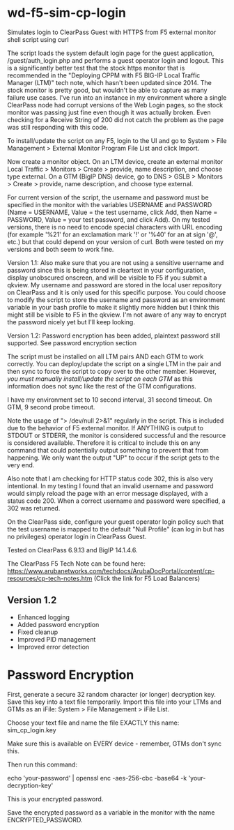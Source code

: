 # wd-f5-sim-cp-login
Simulates login to ClearPass Guest with HTTPS from F5 external monitor shell script using curl

The script loads the system default login page for the guest application, /guest/auth_login.php and performs a guest operator login and logout. This is a significantly better test that the stock https monitor that is recommended in the "Deploying CPPM with F5 BIG-IP Local Traffic Manager (LTM)" tech note, which hasn't been updated since 2014. The stock monitor is pretty good, but wouldn't be able to capture as many failure use cases. I've run into an instance in my environment where a single ClearPass node had corrupt versions of the Web Login pages, so the stock monitor was passing just fine even though it was actually broken. Even checking for a Receive String of 200 did not catch the problem as the page was still responding with this code.

To install/update the script on any F5, login to the UI and go to System > File Management > External Monitor Program File List and click Import.

Now create a monitor object. On an LTM device, create an external monitor Local Traffic > Monitors > Create > provide, name description, and choose type external. On a GTM (BigIP DNS) device, go to DNS > GSLB > Monitors > Create > provide, name description, and choose type external.

For current version of the script, the username and password must be specified in the monitor with the variables USERNAME and PASSWORD (Name = USERNAME, Value = the test username, click Add, then Name = PASSWORD, Value = your test password, and click Add). On my tested versions, there is no need to encode special characters with URL encoding (for example '%21' for an exclamation mark '!' or '%40' for an at sign '@', etc.) but that could depend on your version of curl. Both were tested on my versions and both seem to work fine.

Version 1.1:
Also make sure that you are not using a sensitive username and password since this is being stored in cleartext in your configuration, display unobscured onscreen, and will be visible to F5 if you submit a qkview. My username and password are stored in the local user repository on ClearPass and it is only used for this specific purpose. You could choose to modify the script to store the username and password as an environment variable in your bash profile to make it slightly more hidden but I think this might still be visible to F5 in the qkview. I'm not aware of any way to encrypt the password nicely yet but I'll keep looking.

Version 1.2: Password encryption has been added, plaintext password still supported. See password encryption section

The script must be installed on all LTM pairs AND each GTM to work correctly. You can deploy/update the script on a single LTM in the pair and then sync to force the script to copy over to the other member. However, *you must manually install/update the script on each GTM* as this information does not sync like the rest of the GTM configurations.

I have my environment set to 10 second interval, 31 second timeout. On GTM, 9 second probe timeout.

Note the usage of "> /dev/null 2>&1" regularly in the script. This is included due to the behavior of F5 external monitor. If ANYTHING is output to STDOUT or STDERR, the monitor is considered successful and the resource is considered available. Therefore it is critical to include this on any command that could potentially output something to prevent that from happening. We only want the output "UP" to occur if the script gets to the very end.

Also note that I am checking for HTTP status code 302, this is also very intentional. In my testing I found that an invalid username and password would simply reload the page with an error message displayed, with a status code 200. When a correct username and password were specified, a 302 was returned.

On the ClearPass side, configure your guest operator login policy such that the test username is mapped to the default "Null Profile" (can log in but has no privileges) operator login in ClearPass Guest.

Tested on ClearPass 6.9.13 and BigIP 14.1.4.6.

The ClearPass F5 Tech Note can be found here: https://www.arubanetworks.com/techdocs/ArubaDocPortal/content/cp-resources/cp-tech-notes.htm (Click the link for F5 Load Balancers)

## Version 1.2

* Enhanced logging
* Added password encryption
* Fixed cleanup
* Improved PID management
* Improved error detection

# Password Encryption

First, generate a secure 32 random character (or longer) decryption key. Save this key into a text file temporarily. Import this file into your LTMs and GTMs as an iFile: System > File Management > iFile List.

Choose your text file and name the file EXACTLY this name: sim_cp_login.key

Make sure this is available on EVERY device - remember, GTMs don't sync this.

Then run this command:

echo 'your-password' | openssl enc -aes-256-cbc -base64 -k 'your-decryption-key'

This is your encrypted password.

Save the encrypted password as a variable in the monitor with the name ENCRYPTED_PASSWORD.
